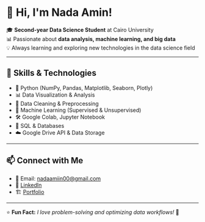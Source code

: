 # 👋 Hi, I'm Nada Amin!

🎓 **Second-year Data Science Student** at Cairo University  
📊 Passionate about **data analysis, machine learning, and big data**  
💡 Always learning and exploring new technologies in the data science field  

---

## 🚀 Skills & Technologies

- 🐍 Python (NumPy, Pandas, Matplotlib, Seaborn, Plotly)
- 📊 Data Visualization & Analysis
- 📂 Data Cleaning & Preprocessing
- 🧠 Machine Learning (Supervised & Unsupervised)
- 🛠️ Google Colab, Jupyter Notebook
- 📡 SQL & Databases
- ☁️ Google Drive API & Data Storage

---
## 📫 Connect with Me

- 📧 Email: nadaamiin00@gmail.com
- 🔗 [LinkedIn](https://www.linkedin.com/in/nada-amin-a9648928b)  
- 🏗️ [Portfolio](https://nadaamin.my.canva.site/portofolio) 

---

⭐ **Fun Fact:** _I love problem-solving and optimizing data workflows!_ 🚀 
